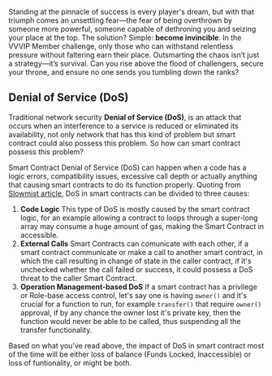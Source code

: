 Standing at the pinnacle of success is every player's dream, but with that triumph comes an unsettling fear—the fear of being overthrown by someone more powerful, someone capable of dethroning you and seizing your place at the top. The solution? Simple: **become invincible**. In the VVVIP Member challenge, only those who can withstand relentless pressure without faltering earn their place. Outsmarting the chaos isn’t just a strategy—it’s survival. Can you rise above the flood of challengers, secure your throne, and ensure no one sends you tumbling down the ranks?

## Denial of Service (DoS)
Traditional network security **Denial of Service (DoS)**, is an attack that occurs when an interference to a service is reduced or eliminated its availability, not only network that has this kind of problem but smart contract could also possess this problem. So how can smart contract possess this problem?

Smart Contract Denial of Service (DoS) can happen when a code has a logic errors, compatibility issues, excessive call depth or actually anything that causing smart contracts to do its function properly. Quoting from [Slowmist article](https://www.slowmist.com/articles/solidity-security/Common-Vulnerabilities-in-Solidity-Denial-of-Service-DOS.html), DoS in smart contracts can be divided to three causes:

1. **Code Logic**
    This type of DoS is mostly caused by the smart contract logic, for an example allowing a contract to loops through a super-long array may consume a huge amount of gas, making the Smart Contract in accessible.
2. **External Calls**
    Smart Contracts can comunicate with each other, if a smart contract communicate or make a call to another smart contract, in which the call resulting in change of state in the caller contract, if it's unchecked whether the call failed or success, it could possess a DoS threat to the caller Smart Contract.
3. **Operation Management-based DoS**
    If a smart contract has a privilege or Role-base access control, let's say one is having `owner()` and it's crucial for a function to run, for example `transfer()` that require `owner()` approval, if by any chance the owner lost it's private key, then the function would never be able to be called, thus suspending all the transfer functionality.

Based on what you've read above, the impact of DoS in smart contract most of the time will be either loss of balance (Funds Locked, Inaccessible) or loss of funtionality, or might be both.